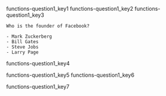 functions-question1_key1
functions-question1_key2
functions-question1_key3


```
Who is the founder of Facebook?

- Mark Zuckerberg
- Bill Gates
- Steve Jobs
- Larry Page
```
functions-question1_key4


functions-question1_key5
functions-question1_key6



functions-question1_key7
